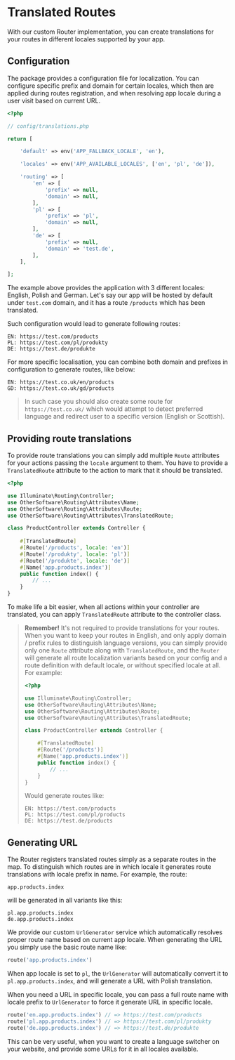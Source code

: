 # Translated Routes

With our custom Router implementation, you can create translations for your
routes in different locales supported by your app.

## Configuration

The package provides a configuration file for localization. You can configure
specific prefix and domain for certain locales, which then are applied during
routes registration, and when resolving app locale during a user visit based
on current URL.

```php
<?php

// config/translations.php

return [

    'default' => env('APP_FALLBACK_LOCALE', 'en'),

    'locales' => env('APP_AVAILABLE_LOCALES', ['en', 'pl', 'de']),

    'routing' => [
        'en' => [
            'prefix' => null,
            'domain' => null,
        ],
        'pl' => [
            'prefix' => 'pl',
            'domain' => null,
        ],
        'de' => [
            'prefix' => null,
            'domain' => 'test.de',
        ],
    ],

];
```

The example above provides the application with 3 different locales: English,
Polish and German. Let's say our app will be hosted by default under `test.com`
domain, and it has a route `/products` which has been translated.

Such configuration would lead to generate following routes:

```
EN: https://test.com/products
PL: https://test.com/pl/produkty
DE: https://test.de/produkte
```

For more specific localisation, you can combine both domain and prefixes in
configuration to generate routes, like below:

```
EN: https://test.co.uk/en/products
GD: https://test.co.uk/gd/products
```

> In such case you should also create some route for `https://test.co.uk/` which
> would attempt to detect preferred language and redirect user to a specific
> version (English or Scottish).

## Providing route translations

To provide route translations you can simply add multiple `Route` attributes
for your actions passing the `locale` argument to them. You have to provide
a `TranslatedRoute` attribute to the action to mark that it should be
translated.

```php
<?php

use Illuminate\Routing\Controller;
use OtherSoftware\Routing\Attributes\Name;
use OtherSoftware\Routing\Attributes\Route;
use OtherSoftware\Routing\Attributes\TranslatedRoute;

class ProductController extends Controller {
    
    #[TranslatedRoute]
    #[Route('/products', locale: 'en')]
    #[Route('/produkty', locale: 'pl')]
    #[Route('/produkte', locale: 'de')]
    #[Name('app.products.index')]
    public function index() {
        // ...
    }
}
```

To make life a bit easier, when all actions within your controller are
translated, you can apply `TranslatedRoute` attribute to the controller class.

> **Remember!** It's not required to provide translations for your routes. When
> you want to keep your routes in English, and only apply domain / prefix rules
> to distinguish language versions, you can simply provide only one `Route`
> attribute along with `TranslatedRoute`, and the `Router` will generate all
> route localization variants based on your config and a route definition with
> default locale, or without specified locale at all. For example:
> ```php
> <?php
> 
> use Illuminate\Routing\Controller;
> use OtherSoftware\Routing\Attributes\Name;
> use OtherSoftware\Routing\Attributes\Route;
> use OtherSoftware\Routing\Attributes\TranslatedRoute;
> 
> class ProductController extends Controller {
> 
>     #[TranslatedRoute]
>     #[Route('/products')]
>     #[Name('app.products.index')]
>     public function index() {
>         // ...
>     }
> }
> ```
> Would generate routes like:
> ```
> EN: https://test.com/products
> PL: https://test.com/pl/products
> DE: https://test.de/products
> ```

## Generating URL

The Router registers translated routes simply as a separate routes in the map.
To distinguish which routes are in which locale it generates route translations
with locale prefix in name. For example, the route:

```
app.products.index
```

will be generated in all variants like this:

```
pl.app.products.index
de.app.products.index
```

We provide our custom `UrlGenerator` service which automatically resolves proper
route name based on current app locale. When generating the URL you simply use
the basic route name like:

```php
route('app.products.index')
```

When app locale is set to `pl`, the `UrlGenerator` will automatically convert
it to `pl.app.products.index`, and will generate a URL with Polish translation.

When you need a URL in specific locale, you can pass a full route name with
locale prefix to `UrlGenerator` to force it generate URL in specific locale.

```php
route('en.app.products.index') // => https://test.com/products
route('pl.app.products.index') // => https://test.com/pl/produkty
route('de.app.products.index') // => https://test.de/produkte
```

This can be very useful, when you want to create a language switcher on your
website, and provide some URLs for it in all locales available.
